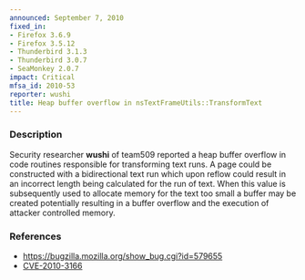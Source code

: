 ```yaml
---
announced: September 7, 2010
fixed_in:
- Firefox 3.6.9
- Firefox 3.5.12
- Thunderbird 3.1.3
- Thunderbird 3.0.7
- SeaMonkey 2.0.7
impact: Critical
mfsa_id: 2010-53
reporter: wushi
title: Heap buffer overflow in nsTextFrameUtils::TransformText
---
```


<h3>Description</h3>

<p>Security researcher <strong>wushi</strong> of team509 reported a
heap buffer overflow in code routines responsible for transforming
text runs.  A page could be constructed with a bidirectional text run
which upon reflow could result in an incorrect length being calculated
for the run of text.  When this value is subsequently used to allocate
memory for the text too small a buffer may be created potentially
resulting in a buffer overflow and the execution of attacker
controlled memory.</p>

<h3>References</h3>

<ul>
  <li><a href="https://bugzilla.mozilla.org/show_bug.cgi?id=579655">https://bugzilla.mozilla.org/show_bug.cgi?id=579655</a></li>
  <li><a class="ex-ref" href="http://cve.mitre.org/cgi-bin/cvename.cgi?name=CVE-2010-3166">CVE-2010-3166</a></li>
</ul>





